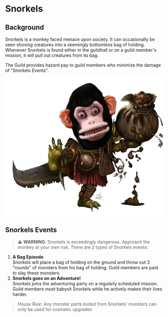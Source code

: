 # Snorkels

## Background

Snorkels is a monkey faced menace upon society.
It can occasionally be seen shoving creatures into a seemingly bottomless bag of holding.
Whenever Snorkels is found either in the guildhall or on a guild member's mission, it will pull out creatures from its bag.

The Guild provides hazard pay to guild members who minimize the damage of "Snorkels Events".

![Artistic Representation of Snorkels](Snorkels.png)

## Snorkels Events

> :warning: **WARNING**: Snorkels is exceedingly dangerous. Approach the monkey at your own risk.
> There are 2 types of Snorkels events:

1. **A Bag Episode**  
   Snorkels will place a bag of holding on the ground and throw out 3 "rounds" of monsters from his bag of holding.
   Guild members are paid to slay these monsters.
2. **Snorkels goes on an Adventure!**  
   Snorkels joins the adventuring party on a regularly scheduled mission.
   Guild members must babysit Snorkels while he actively makes their lives harder.

> _House Rule_: Any monster parts looted from Snorkels' monsters can only be used for cosmetic upgrades
